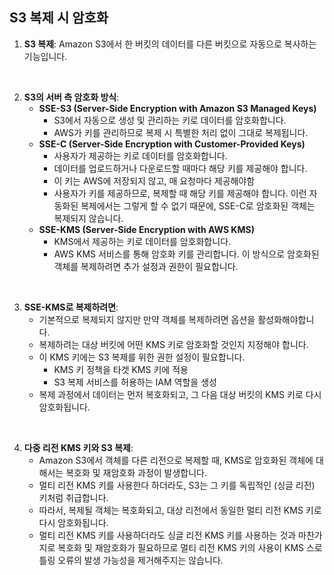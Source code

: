 ## S3 복제 시 암호화

1. **S3 복제**:  Amazon S3에서 한 버킷의 데이터를 다른 버킷으로 자동으로 복사하는 기능입니다.

<br>

2. **S3의 서버 측 암호화 방식**:
    - **SSE-S3 (Server-Side Encryption with Amazon S3 Managed Keys)**
        - S3에서 자동으로 생성 및 관리하는 키로 데이터를 암호화합니다.
        - AWS가 키를 관리하므로 복제 시 특별한 처리 없이 그대로 복제됩니다.
    - **SSE-C (Server-Side Encryption with Customer-Provided Keys)**
        - 사용자가 제공하는 키로 데이터를 암호화합니다.
        - 데이터를 업로드하거나 다운로드할 때마다 해당 키를 제공해야 합니다.
        - 이 키는 AWS에 저장되지 않고, 매 요청마다 제공해야함
        - 사용자가 키를 제공하므로, 복제할 때 해당 키를 제공해야 합니다. 이런 자동화된 복제에서는 그렇게 할 수 없기 때문에, SSE-C로 암호화된 객체는 복제되지 않습니다.
    - **SSE-KMS (Server-Side Encryption with AWS KMS)**
        - KMS에서 제공하는 키로 데이터를 암호화합니다.
        - AWS KMS 서비스를 통해 암호화 키를 관리합니다. 이 방식으로 암호화된 객체를 복제하려면 추가 설정과 권한이 필요합니다.
 

<br>

3. **SSE-KMS로 복제하려면**:
   - 기본적으로 복제되지 않지만 만약 객체를 복제하려면 옵션을 활성화해야합니다.
   - 복제하려는 대상 버킷에 어떤 KMS 키로 암호화할 것인지 지정해야 합니다.
   - 이 KMS 키에는 S3 복제를 위한 권한 설정이 필요합니다.
       - KMS 키 정책을 타겟 KMS 키에 적용
       - S3 복제 서비스를 허용하는 IAM 역할을 생성 
   - 복제 과정에서 데이터는 먼저 복호화되고, 그 다음 대상 버킷의 KMS 키로 다시 암호화됩니다.

<br>

4. **다중 리전 KMS 키와 S3 복제**:
   - Amazon S3에서 객체를 다른 리전으로 복제할 때, KMS로 암호화된 객체에 대해서는 복호화 및 재암호화 과정이 발생합니다.
   - 멀티 리전 KMS 키를 사용한다 하더라도, S3는 그 키를 독립적인 (싱글 리전) 키처럼 취급합니다.
   - 따라서, 복제될 객체는 복호화되고, 대상 리전에서 동일한 멀티 리전 KMS 키로 다시 암호화됩니다.
   - 멀티 리전 KMS 키를 사용하더라도 싱글 리전 KMS 키를 사용하는 것과 마찬가지로 복호화 및 재암호화가 필요하므로 멀티 리전 KMS 키의 사용이 KMS 스로틀링 오류의 발생 가능성을 제거해주지는 않습니다.
